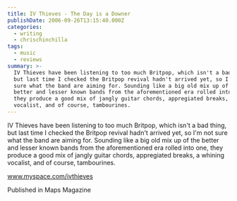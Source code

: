 ```yaml
---
title: IV Thieves - The Day is a Downer
publishDate: 2006-09-26T13:15:40.000Z
categories:
  - writing
  - chrischinchilla
tags:
  - music
  - reviews
summary: >-
  IV Thieves have been listening to too much Britpop, which isn't a bad thing,
  but last time I checked the Britpop revival hadn't arrived yet, so I'm not
  sure what the band are aiming for. Sounding like a big old mix up of the
  better and lesser known bands from the aforementioned era rolled into one,
  they produce a good mix of jangly guitar chords, appregiated breaks, a whining
  vocalist, and of course, tambourines.
---
```


IV Thieves have been listening to too much Britpop, which isn't a bad thing, but last time I checked the Britpop revival hadn't arrived yet, so I'm not sure what the band are aiming for. Sounding like a big old mix up of the better and lesser known bands from the aforementioned era rolled into one, they produce a good mix of jangly guitar chords, appregiated breaks, a whining vocalist, and of course, tambourines.

<a href='https://www.myspace.com/ivthieves' target='_blank'>www.myspace.com/ivthieves</a>

Published in Maps Magazine
